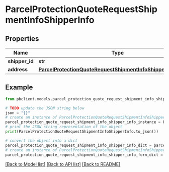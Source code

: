 # ParcelProtectionQuoteRequestShipmentInfoShipperInfo


## Properties

Name | Type | Description | Notes
------------ | ------------- | ------------- | -------------
**shipper_id** | **str** |  | 
**address** | [**ParcelProtectionQuoteRequestShipmentInfoShipperInfoAddress**](ParcelProtectionQuoteRequestShipmentInfoShipperInfoAddress.md) |  | 

## Example

```python
from pbclient.models.parcel_protection_quote_request_shipment_info_shipper_info import ParcelProtectionQuoteRequestShipmentInfoShipperInfo

# TODO update the JSON string below
json = "{}"
# create an instance of ParcelProtectionQuoteRequestShipmentInfoShipperInfo from a JSON string
parcel_protection_quote_request_shipment_info_shipper_info_instance = ParcelProtectionQuoteRequestShipmentInfoShipperInfo.from_json(json)
# print the JSON string representation of the object
print(ParcelProtectionQuoteRequestShipmentInfoShipperInfo.to_json())

# convert the object into a dict
parcel_protection_quote_request_shipment_info_shipper_info_dict = parcel_protection_quote_request_shipment_info_shipper_info_instance.to_dict()
# create an instance of ParcelProtectionQuoteRequestShipmentInfoShipperInfo from a dict
parcel_protection_quote_request_shipment_info_shipper_info_form_dict = parcel_protection_quote_request_shipment_info_shipper_info.from_dict(parcel_protection_quote_request_shipment_info_shipper_info_dict)
```
[[Back to Model list]](../README.md#documentation-for-models) [[Back to API list]](../README.md#documentation-for-api-endpoints) [[Back to README]](../README.md)


